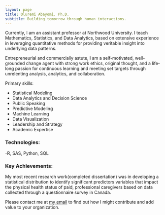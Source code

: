 ```yaml
---
layout: page
title: Oluremi Abayomi, Ph.D.
subtitle: Building tomorrow through human interactions.
---
```


Currently, I am an assistant professor at Northwood University. I teach Mathematics, Statistics, and Data Analytics, based on extensive experience in leveraging quantitative methods for providing veritable insight into underlying data patterns. 

Entrepreneurial and commercially astute, I am a self-motivated, well-grounded change agent with strong work ethics, original thought, and a life-long passion for continuous learning and meeting set targets through unrelenting analysis, analytics, and collaboration. 

Primary skills:

- Statistical Modeling
- Data Analytics and Decision Science
- Public Speaking
- Predictive Modeling
- Machine Learning
- Data Visualization
- Leadership and Strategy 
- Academic Expertise

### Technologies: 
-R, SAS, Python, SQL

### Key Achievements: 

My most recent research work(completed dissertation) was in developing a statistical distribution to identify significant predictors variables that impact the physical health status of paid, professional caregivers based on data collected through a questionnaire survey in Canada. 

Please contact me at [my email](https://remdaniels@yahoo.com) to find out how I might contribute and add value to your organization.

